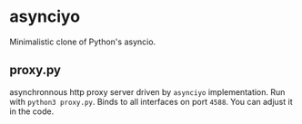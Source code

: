 # asynciyo
Minimalistic clone of Python's asyncio.
## proxy.py
asynchronnous http proxy server driven by `asynciyo` implementation. Run with `python3 proxy.py`. Binds to all interfaces on port `4588`. 
You can adjust it in the code.
